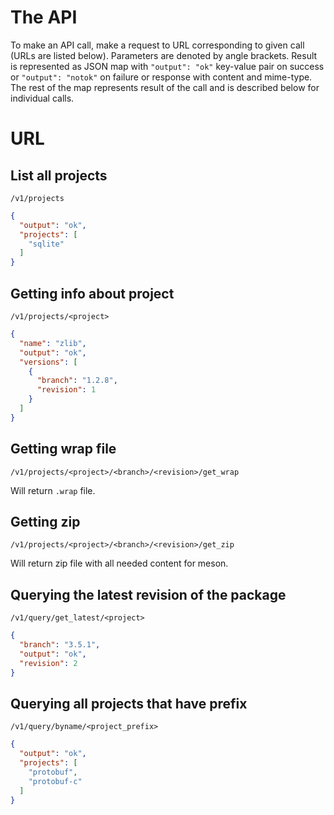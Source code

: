 # The API
To make an API call, make a request to URL corresponding to given call (URLs are listed below). Parameters are denoted by angle brackets. Result is represented as JSON map with `"output": "ok"` key-value pair on success or `"output": "notok"` on failure or response with content and mime-type. The rest of the map represents result of the call and is described below for individual calls.

# URL

## List all projects
`/v1/projects`
```JSON
{
  "output": "ok",
  "projects": [
    "sqlite"
  ]
}
```

## Getting info about project
`/v1/projects/<project>`
```JSON
{
  "name": "zlib",
  "output": "ok",
  "versions": [
    {
      "branch": "1.2.8",
      "revision": 1
    }
  ]
}
```

## Getting wrap file
`/v1/projects/<project>/<branch>/<revision>/get_wrap`

Will return `.wrap` file.

## Getting zip
`/v1/projects/<project>/<branch>/<revision>/get_zip`

Will return zip file with all needed content for meson.

## Querying the latest revision of the package
`/v1/query/get_latest/<project>`
```JSON
{
  "branch": "3.5.1",
  "output": "ok",
  "revision": 2
}
```

## Querying all projects that have prefix
`/v1/query/byname/<project_prefix>`
```JSON
{
  "output": "ok",
  "projects": [
    "protobuf",
    "protobuf-c"
  ]
}
```
